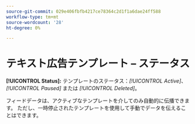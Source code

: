 ```yaml
---
source-git-commit: 029e406fbfb4217ce78364c2d1f1a6dae24ff588
workflow-type: tm+mt
source-wordcount: '28'
ht-degree: 0%

---
```

# テキスト広告テンプレート – ステータス

**[!UICONTROL Status]:** テンプレートのステータス：*[!UICONTROL Active]*、*[!UICONTROL Paused]* または *[!UICONTROL Deleted]*。

フィードデータは、アクティブなテンプレートを介してのみ自動的に伝播できます。 ただし、一時停止されたテンプレートを使用して手動でデータを伝えることはできます。
